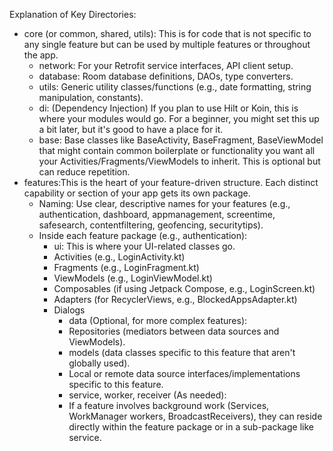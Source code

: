 
Explanation of Key Directories:
* core (or common, shared, utils): This is for code that is not specific to any single feature but can be used by multiple features or throughout the app.
  * network: For your Retrofit service interfaces, API client setup.
  * database: Room database definitions, DAOs, type converters.
  * utils: Generic utility classes/functions (e.g., date formatting, string manipulation, constants).
  * di: (Dependency Injection) If you plan to use Hilt or Koin, this is where your modules would go. For a beginner, you might set this up a bit later, but it's good to have a place for it.
  * base: Base classes like BaseActivity, BaseFragment, BaseViewModel that might contain common boilerplate or functionality you want all your Activities/Fragments/ViewModels to inherit. This is optional but can reduce repetition.
* features:This is the heart of your feature-driven structure. Each distinct capability or section of your app gets its own package.
  * Naming: Use clear, descriptive names for your features (e.g., authentication, dashboard, appmanagement, screentime, safesearch, contentfiltering, geofencing, securitytips).
  * Inside each feature package (e.g., authentication):
    * ui: This is where your UI-related classes go.
    * Activities (e.g., LoginActivity.kt)
    * Fragments (e.g., LoginFragment.kt)
    * ViewModels (e.g., LoginViewModel.kt)
    * Composables (if using Jetpack Compose, e.g., LoginScreen.kt)
    * Adapters (for RecyclerViews, e.g., BlockedAppsAdapter.kt)
    * Dialogs
      *  data (Optional, for more complex features):
      *  Repositories (mediators between data sources and ViewModels).
      *  models (data classes specific to this feature that aren't globally used).
      *  Local or remote data source interfaces/implementations specific to this feature.
      *  service, worker, receiver (As needed):
      *  If a feature involves background work (Services, WorkManager workers, BroadcastReceivers), they can reside directly within the feature package or in a sub-package like service.
